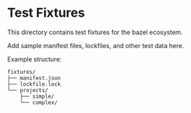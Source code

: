 # Test Fixtures

This directory contains test fixtures for the bazel ecosystem.

Add sample manifest files, lockfiles, and other test data here.

Example structure:
```
fixtures/
├── manifest.json
├── lockfile.lock
└── projects/
    ├── simple/
    └── complex/
```

